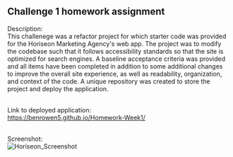 ## Challenge 1 homework assignment

Description:</br>
This challenege was a refactor project for which starter code was provided for the Horiseon Marketing Agency's web app. The project was to modify the codebase such that it follows accessibility standards so that the site is optimized for search engines. A baseline acceptance criteria was provided and all items have been completed in addition to some additional changes to improve the overall site experience, as well as readability, organization, and context of the code. A unique repository was created to store the project and deploy the application.</br></br>

Link to deployed application:</br>
https://benrowen5.github.io/Homework-Week1/ </br></br>

Screenshot:</br>
![Horiseon_Screenshot](https://user-images.githubusercontent.com/79202800/131133908-52714c6f-62da-4536-8247-b5dbac42aa28.png)




